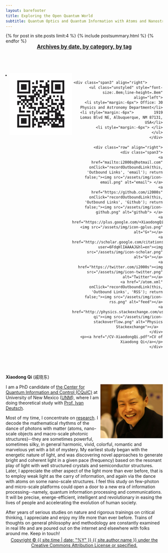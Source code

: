```yaml
---
layout: barefooter
title: Exploring the Open Quantum World
subtitle: Quantum Optics and Quantum Information with Atoms and Nanostructures
---
```


<div class="span12">

 <span>
 <div class="span7" align="left">
  {% for post in site.posts limit:4 %}
  {% include postsummary.html %}
  {% endfor %}

  <div class="span6" align="left">
    <div style="font-weight:bold; text-align:center;font-size:1.2em;">
     <i class="icon-chevron-left"></i> <a href="/archives.html">Archives by date, </a>
     <i class="icon-list"></i> <a href="/categories.html">by category, </a>
     <i class="icon-tag"></i> <a href="/tags.html">by tag</a>
    </div>
  </div>
  <br><br><br><br>

  <div class="span3" align="left">
      <ul class="unstyled" style="font-size:.8em;line-height=.8em;background-color="transparent";">
        <li style="margin:-6px"> <img alt="QR Code" src="/assets/img/qrcode.33561508.png" width=200px align="left"></img></li>
      </ul>
  </div>

  <div class="span3" align="right">
    

    <div class="span3" align="right">       
      <ul class="unstyled" style="font-size:.8em;line-height=.8em" align="left">
      <li style="margin:-6px"> Office: 30 Physics and Astronomy Department</li>
      <li style="margin:-6px">         1919 Lomas Blvd NE, Albuquerque, NM 87131, USA</li>
      <li style="margin:-6px"> </li>
      </ul>
    </div>
      
    <div class="row" align="right">
       <div class="span3">
           <a href="mailto:i2000s@hotmail.com" onClick="recordOutboundLink(this, 'Outbound Links', 'email'); return false;"><img src="/assets/img/icon-email.png" alt="email"> </a>
           <a href="https://github.com/i2000s" onClick="recordOutboundLink(this, 'Outbound Links', 'Github'); return false;"><img src="/assets/img/icon-github.png" alt="github"> </a>
           <a href="https://plus.google.com/+XiaodongQi"><img src="/assets/img/icon-gplus.png" alt="G+"></a>
           <a href="http://scholar.google.com/citations?user=6FdqHlIAAAAJ&hl=en"><img src="/assets/img/icon-scholar.png" alt="G+"></a>
           <a href="https://twitter.com/i2000s"><img src="/assets/img/icon-twitter.png" alt="Twitter"></a>
           <a href="/atom.xml" onClick="recordOutboundLink(this, 'Outbound Links', 'RSS'); return false;"><img src="/assets/img/icon-rss.png" alt="feed"></a>
           <a href="http://physics.stackexchange.com/users/37682/xiaodong-qi"><img src="/assets/img/icon-stackoverflow.png" alt="Physics Stackexchange"></a>  
       </div>
       <p><a href="/CV-XiaodongQi.pdf">CV of Xiaodong Qi</a></p>
    </div>
   <br><br><br>
  </div>
 </div>
 </span>


 <div class="span4">

  <b>Xiaodong Qi</b> (<span font="sans-serif">戚晓东</span>)</br>

  <div class="team-member">
  <img class="img-responsive img-circle" alt="" src="assets/img/qi2016.jpg" align="right" width=200px></img>
  </div>

  I am a PhD candidate of
  <a href="http://cquic.org">the Center for Quantum Information and Control (CQuIC)</a> at University of New Mexico (<a href="http://www.unm.edu">UNM</a>), where
  I am doing theoretical study with <a href="http://info.phys.unm.edu/~ideutsch">Prof. Ivan Deutsch</a>.

  Most of my time, I concentrate on <a href="/research.html">research</a>.
  I decode the mathematical rhythms of the dance of photons with matter (atoms, nano-scale objects and macro-scale photonic structures)--they are sometimes powerful, sometimes silky, in general harmonic, vivid, colorful, romantic and marvelous yet with a bit of mystery.
  My earliest study began with the energetic nature of light, and was discovering novel approaches to generate bright and coherent light in a given pace (frequency) based on the resonant play of light with well structured crystals and semiconductor structures.
  Later, I appreciate the other aspect of the light more than ever before, that is to employ weak light as the carry of information, and again via the dance with atoms on some nano-scale structures.
  I feel this study on few-photon and micro-scale platforms could open a door to a new era of information processing--namely, quantum information processing and communications.
  It will be precise, energe-efficient, intelligent and revolutionary in easing the lives of people and accelerating the evolution of human society.

  After years of serious studies on nature and rigorous trainings on critical thinking, I appreciate and enjoy my life more than ever before.
  Trains of thoughts on general philosophy and methodology are constantly examined in real life and are poured out on the internet and elsewhere with folks around me. Keep in touch!

 </div>

</div>
<div class="span12" style="margin:-10px 0 10px">
  <div class="span12" align="center" vertical-align="middle">
      <a rel="license" href="https://creativecommons.org/licenses/by/4.0/">
        <span align="center" margin-top="-10px">Copyright &copy; {{ site.time | date: "%Y" }} {{ site.author.name }} under the Creative Commons Attribution License or specified. </span></a>
  </div>
  <br>
</div>
